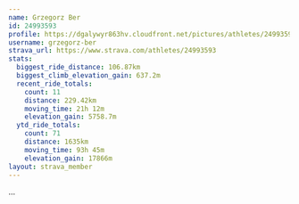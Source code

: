 ```yaml
---
name: Grzegorz Ber
id: 24993593
profile: https://dgalywyr863hv.cloudfront.net/pictures/athletes/24993593/7453165/11/large.jpg
username: grzegorz-ber
strava_url: https://www.strava.com/athletes/24993593
stats:
  biggest_ride_distance: 106.87km
  biggest_climb_elevation_gain: 637.2m
  recent_ride_totals:
    count: 11
    distance: 229.42km
    moving_time: 21h 12m
    elevation_gain: 5758.7m
  ytd_ride_totals:
    count: 71
    distance: 1635km
    moving_time: 93h 45m
    elevation_gain: 17866m
layout: strava_member
--- 
```

...
